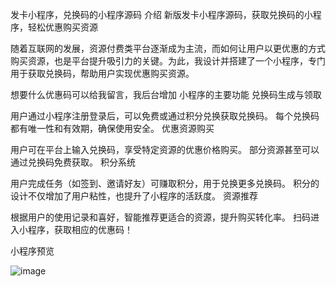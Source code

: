 发卡小程序，兑换码的小程序源码
介绍
新版发卡小程序源码，获取兑换码的小程序，轻松优惠购买资源

随着互联网的发展，资源付费类平台逐渐成为主流，而如何让用户以更优惠的方式购买资源，也是平台提升吸引力的关键。为此，我设计并搭建了一个小程序，专门用于获取兑换码，帮助用户实现优惠购买资源。

想要什么优惠码可以给我留言，我后台增加 小程序的主要功能 兑换码生成与领取

用户通过小程序注册登录后，可以免费或通过积分兑换获取兑换码。 每个兑换码都有唯一性和有效期，确保使用安全。 优惠资源购买

用户可在平台上输入兑换码，享受特定资源的优惠价格购买。 部分资源甚至可以通过兑换码免费获取。 积分系统

用户完成任务（如签到、邀请好友）可赚取积分，用于兑换更多兑换码。 积分的设计不仅增加了用户粘性，也提升了小程序的活跃度。 资源推荐

根据用户的使用记录和喜好，智能推荐更适合的资源，提升购买转化率。 扫码进入小程序，获取相应的优惠码！

小程序预览 

![image](https://gitee.com/ericwei001/xcx1/raw/master/image.png)
